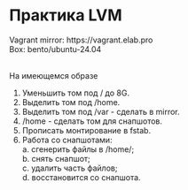 <h1>Практика LVM</h1>
Vagrant mirror: https://vagrant.elab.pro<br>
Box: bento/ubuntu-24.04<br>
<br>

На имеющемся образе <br>
1.	Уменьшить том под / до 8G.<br>
2.	Выделить том под /home.<br>
3.	Выделить том под /var - сделать в mirror.<br>
4.	/home - сделать том для снапшотов.<br>
5.	Прописать монтирование в fstab. <br>
6.	Работа со снапшотами:<br>
a.	сгенерить файлы в /home/;<br>
b.	снять снапшот;<br>
c.	удалить часть файлов;<br>
d.	восстановится со снапшота.<br>
